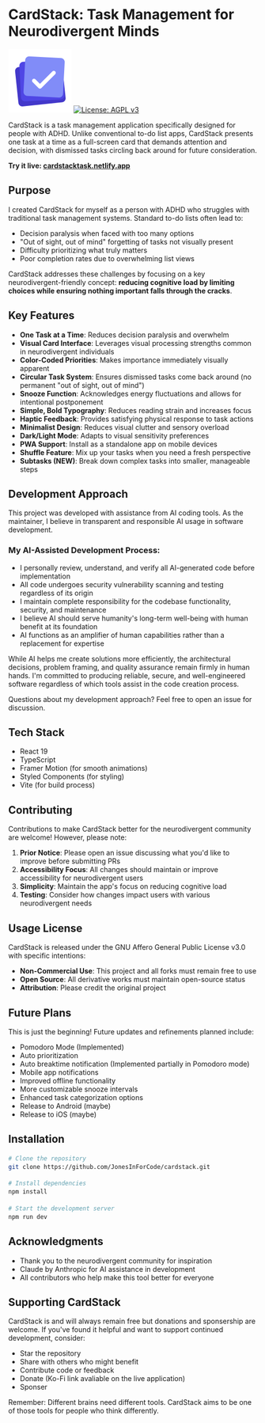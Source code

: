 # CardStack: Task Management for Neurodivergent Minds

![CardStack Logo](public/pwa-icons/icon-128x128.png)
[![License: AGPL v3](https://img.shields.io/badge/License-AGPL%20v3-blue.svg)](https://www.gnu.org/licenses/agpl-3.0)

CardStack is a task management application specifically designed for people with ADHD. Unlike conventional to-do list apps, CardStack presents one task at a time as a full-screen card that demands attention and decision, with dismissed tasks circling back around for future consideration.

**Try it live: [cardstacktask.netlify.app](https://cardstacktask.netlify.app)**

## Purpose

I created CardStack for myself as a person with ADHD who struggles with traditional task management systems. Standard to-do lists often lead to:

- Decision paralysis when faced with too many options
- "Out of sight, out of mind" forgetting of tasks not visually present
- Difficulty prioritizing what truly matters
- Poor completion rates due to overwhelming list views

CardStack addresses these challenges by focusing on a key neurodivergent-friendly concept: **reducing cognitive load by limiting choices while ensuring nothing important falls through the cracks**.

## Key Features

- **One Task at a Time**: Reduces decision paralysis and overwhelm
- **Visual Card Interface**: Leverages visual processing strengths common in neurodivergent individuals
- **Color-Coded Priorities**: Makes importance immediately visually apparent
- **Circular Task System**: Ensures dismissed tasks come back around (no permanent "out of sight, out of mind")
- **Snooze Function**: Acknowledges energy fluctuations and allows for intentional postponement
- **Simple, Bold Typography**: Reduces reading strain and increases focus
- **Haptic Feedback**: Provides satisfying physical response to task actions
- **Minimalist Design**: Reduces visual clutter and sensory overload
- **Dark/Light Mode**: Adapts to visual sensitivity preferences
- **PWA Support**: Install as a standalone app on mobile devices
- **Shuffle Feature**: Mix up your tasks when you need a fresh perspective
- **Subtasks (NEW)**: Break down complex tasks into smaller, manageable steps

## Development Approach

This project was developed with assistance from AI coding tools. As the maintainer, I believe in transparent and responsible AI usage in software development.

### My AI-Assisted Development Process:

- I personally review, understand, and verify all AI-generated code before implementation
- All code undergoes security vulnerability scanning and testing regardless of its origin
- I maintain complete responsibility for the codebase functionality, security, and maintenance
- I believe AI should serve humanity's long-term well-being with human benefit at its foundation
- AI functions as an amplifier of human capabilities rather than a replacement for expertise

While AI helps me create solutions more efficiently, the architectural decisions, problem framing, and quality assurance remain firmly in human hands. I'm committed to producing reliable, secure, and well-engineered software regardless of which tools assist in the code creation process.

Questions about my development approach? Feel free to open an issue for discussion.

## Tech Stack

- React 19
- TypeScript
- Framer Motion (for smooth animations)
- Styled Components (for styling)
- Vite (for build process)

## Contributing

Contributions to make CardStack better for the neurodivergent community are welcome! However, please note:

1. **Prior Notice**: Please open an issue discussing what you'd like to improve before submitting PRs
2. **Accessibility Focus**: All changes should maintain or improve accessibility for neurodivergent users
3. **Simplicity**: Maintain the app's focus on reducing cognitive load
4. **Testing**: Consider how changes impact users with various neurodivergent needs

## Usage License

CardStack is released under the GNU Affero General Public License v3.0 with specific intentions:

- **Non-Commercial Use**: This project and all forks must remain free to use
- **Open Source**: All derivative works must maintain open-source status
- **Attribution**: Please credit the original project

## Future Plans

This is just the beginning! Future updates and refinements planned include:

- Pomodoro Mode (Implemented)
- Auto prioritization
- Auto breaktime notification (Implemented partially in Pomodoro mode)
- Mobile app notifications
- Improved offline functionality
- More customizable snooze intervals
- Enhanced task categorization options
- Release to Android (maybe)
- Release to iOS (maybe)

## Installation

```bash
# Clone the repository
git clone https://github.com/JonesInForCode/cardstack.git

# Install dependencies
npm install

# Start the development server
npm run dev
```

## Acknowledgments

- Thank you to the neurodivergent community for inspiration
- Claude by Anthropic for AI assistance in development
- All contributors who help make this tool better for everyone

## Supporting CardStack

CardStack is and will always remain free but donations and sponsership are welcome. If you've found it helpful and want to support continued development, consider:

- Star the repository
- Share with others who might benefit
- Contribute code or feedback
- Donate (Ko-Fi link avaliable on the live application)
- Sponser

Remember: Different brains need different tools. CardStack aims to be one of those tools for people who think differently.

